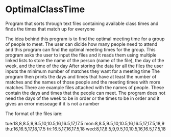 # OptimalClassTime
Program that sorts through text files containing available class times and finds the times that match up for everyone

The idea behind this program is to find the optimal meeting time for a group of people to meet. The user can dicide how many people need to attend and this program can find the optimal meeting times for the group.
This program asks the user to input the files and it reads them using multiple linked lists to store the name of the person (name of the file), the day of the week, and the time of the day
After storing the data for all the files the user inputs the minimum number of matches they want for a meeting time
The program then prints the days and times that have at least the number of matches and the names of those people and the meeting times with more matches
There are example files attached with the names of people. These contain the days and times that the people can meet.
The program does not need the days of the week to be in order or the times to be in order and it gives an error messeage if it is not a number

The format of the files iare:

tue:18,8,8.5,9,9.5,10,10.5,16,16.5,17,17.5
mon:8,8.5,9.5,10,10.5,16,16.5,17,17.5,18,9
thu:16,16.5,17,18,17.5
fri:16.5,17,16,17.5,18
wed:8,17,8.5,9,9.5,10,10.5,16,16.5,17.5,18
